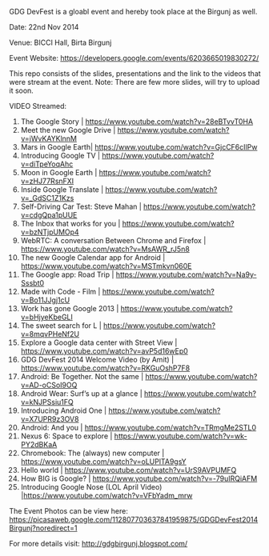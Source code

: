 GDG DevFest is a gloabl event and hereby took place at the Birgunj as well.

Date: 22nd Nov 2014

Venue: BICCI Hall, Birta Birgunj

Event Website: https://developers.google.com/events/6203665019830272/

This repo consists of the slides, presentations and the link to the videos that were stream at the event.
Note: There are few more slides, will try to upload it soon.


VIDEO Streamed:

1) The Google Story | https://www.youtube.com/watch?v=28eBTvvT0HA
2) Meet the new Google Drive | https://www.youtube.com/watch?v=jWvKAYKlnnM
3) Mars in Google Earth| https://www.youtube.com/watch?v=GjcCF6cIlPw
4) Introducing Google TV | https://www.youtube.com/watch?v=diTpeYoqAhc
5) Moon in Google Earth | https://www.youtube.com/watch?v=zHJ77RsnFXI
6) Inside Google Translate | https://www.youtube.com/watch?v=_GdSC1Z1Kzs
7) Self-Driving Car Test: Steve Mahan | https://www.youtube.com/watch?v=cdgQpa1pUUE
8) The Inbox that works for you | https://www.youtube.com/watch?v=bzNTjpUMOp4
9) WebRTC: A conversation Between Chrome and Firefox | https://www.youtube.com/watch?v=MsAWR_rJ5n8
10) The new Google Calendar app for Android | https://www.youtube.com/watch?v=MSTmkvn060E
11) The Google app: Road Trip | https://www.youtube.com/watch?v=Na9y-Sssbt0
12) Made with Code - Film | https://www.youtube.com/watch?v=Bo11JJgj1cU
13) Work has gone Google 2013 | https://www.youtube.com/watch?v=bHjyeKbeGLI
14) The sweet search for L | https://www.youtube.com/watch?v=8mqvPHeNf2U
15) Explore a Google data center with Street View | https://www.youtube.com/watch?v=avP5d16wEp0
16) GDG DevFest 2014 Welcome Video (by Amit) | https://www.youtube.com/watch?v=RKGuOshP7F8
17) Android: Be Together. Not the same | https://www.youtube.com/watch?v=AD-oCSoI9OQ
18) Android Wear: Surf’s up at a glance | https://www.youtube.com/watch?v=kNJPSsiu1FQ
19) Introducing Android One | https://www.youtube.com/watch?v=X7UPR9z3OV8
20) Android: And you | https://www.youtube.com/watch?v=TRmgMe2STL0
21) Nexus 6: Space to explore | https://www.youtube.com/watch?v=wk-PY2dBKaA
22) Chromebook: The (always) new computer | https://www.youtube.com/watch?v=oLUPlTA9gsY
23) Hello world | https://www.youtube.com/watch?v=UrS9AVPUMFQ
24) How BIG is Google? | https://www.youtube.com/watch?v=-79uIRQiAFM
25) Introducing Google Nose (LOL April Video) |https://www.youtube.com/watch?v=VFbYadm_mrw




The Event Photos can be view here: https://picasaweb.google.com/112807703637841959875/GDGDevFest2014Birgunj?noredirect=1

For more details visit: http://gdgbirgunj.blogspot.com/
